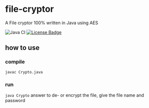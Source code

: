 # file-cryptor
A File cryptor 100% written in Java using AES

![Java CI](https://github.com/f-eliks/file-cryptor/workflows/Java%20CI/badge.svg)
[![License Badge](https://img.shields.io/github/license/f-eliks/file-cryptor.svg)](https://github.com/f-eliks/file-cryptor/blob/master/LICENSE)
## how to use
### compile
```javac Crypto.java```
### run
```java Crypto```
answer to de- or encrypt the file, give the file name and password